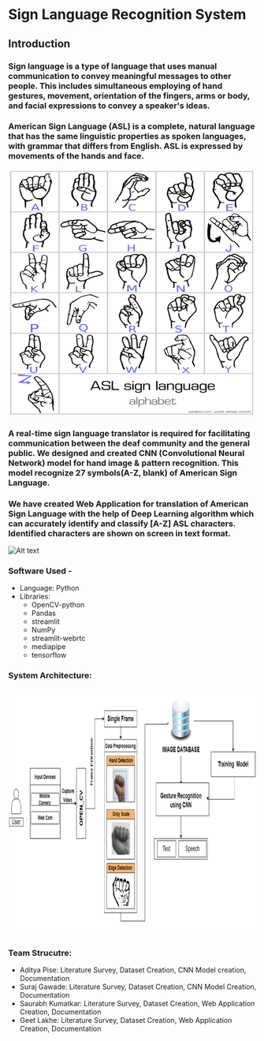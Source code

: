 # Sign Language Recognition System
## Introduction

### Sign language is a type of language that uses manual communication to convey meaningful messages to other people. This includes simultaneous employing of hand gestures, movement, orientation of the fingers, arms or body, and facial expressions to convey a speaker's ideas.

### American Sign Language (ASL) is a complete, natural language that has the same linguistic properties as spoken languages, with grammar that differs from English. ASL is expressed by movements of the hands and face. 

<img src="Presentation/ASL.png" alt="Alt text" width="500" height="500">

### A real-time sign language translator is required for facilitating communication between the deaf community and the general public. We designed and created CNN (Convolutional Neural Network) model for hand image & pattern recognition. This model recognize 27 symbols(A-Z, blank) of American Sign Language.

### We have created Web Application for translation of American Sign Language with the help of Deep Learning algorithm which can accurately identify and classify [A-Z] ASL characters. Identified characters are shown on screen in text format.


<img src="Presentation/Demo.gif" alt="Alt text" width="1000" height="1000">


### Software Used - 
- Language: Python
- Libraries: 
    - OpenCV-python
    - Pandas
    - streamlit
    - NumPy
    - streamlit-webrtc
    - mediapipe
    - tensorflow

### System Architecture:
<img src="Presentation/Architecture.png" alt="Alt text" width="1000" height="500">


### Team Strucutre:
- Aditya Pise: Literature Survey, Dataset Creation, CNN Model creation, 
Documentation
- Suraj Gawade: Literature Survey, Dataset Creation, CNN Model Creation, 
Documentation 
- Saurabh Kumatkar: Literature Survey, Dataset Creation, Web Application 
Creation, Documentation 
- Geet Lakhe: Literature Survey, Dataset Creation, Web Application Creation, 
Documentation 
 